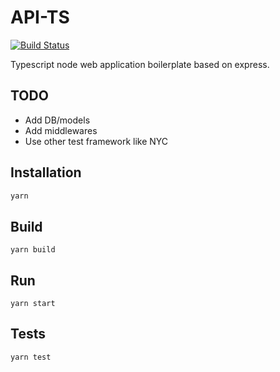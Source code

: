 # API-TS

[![Build Status](https://travis-ci.com/javilobo8/api-ts.svg?branch=master)](https://travis-ci.com/javilobo8/api-ts)

Typescript node web application boilerplate based on express.

## TODO

* Add DB/models
* Add middlewares
* Use other test framework like NYC

## Installation

```bash
yarn
```

## Build

```
yarn build
```

## Run

```
yarn start
```

## Tests

```
yarn test
```
